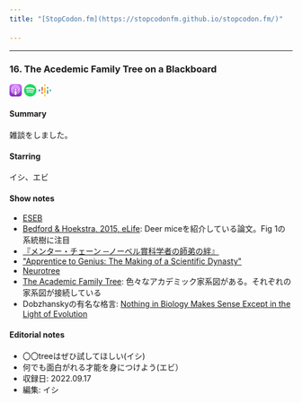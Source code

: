 ```yaml
---
title: "[StopCodon.fm](https://stopcodonfm.github.io/stopcodon.fm/)"

---
```

-------

### 16. The Acedemic Family Tree on a Blackboard


[<img src="https://raw.githubusercontent.com/StopCodonfm/stopcodon/main/logos/apple-podcasts.png" width="22px">]()
[<img src="https://raw.githubusercontent.com/StopCodonfm/stopcodon/main/logos/spotify.png" width="22px">]()
[<img src="https://raw.githubusercontent.com/StopCodonfm/stopcodon/main/logos/google-podcasts.png" width="22px">]()


#### Summary
雑談をしました。

#### Starring
イシ、エビ

#### Show notes

+ [ESEB](https://www.eseb2022.cz/)
+ [Bedford & Hoekstra, 2015, eLife](https://elifesciences.org/articles/06813): Deer miceを紹介している論文。Fig 1の系統樹に注目
+ [『メンター・チェーン ─ノーベル賞科学者の師弟の絆』](https://www.amazon.co.jp/%E3%83%A1%E3%83%B3%E3%82%BF%E3%83%BC%E3%83%BB%E3%83%81%E3%82%A7%E3%83%BC%E3%83%B3-%E2%94%80%E3%83%8E%E3%83%BC%E3%83%99%E3%83%AB%E8%B3%9E%E7%A7%91%E5%AD%A6%E8%80%85%E3%81%AE%E5%B8%AB%E5%BC%9F%E3%81%AE%E7%B5%86-%E3%83%AD%E3%83%90%E3%83%BC%E3%83%88%E3%83%BB%E3%82%AB%E3%83%8B%E3%83%BC%E3%82%B2%E3%83%AB/dp/4875025238)
+ ["Apprentice to Genius: The Making of a Scientific Dynasty"](https://www.amazon.com/Apprentice-Genius-Making-Scientific-Dynasty-dp-0801847575/dp/0801847575)
+ [Neurotree](https://neurotree.org/neurotree/)
+ [The Academic Family Tree](https://academictree.org/): 色々なアカデミック家系図がある。それぞれの家系図が接続している
+ Dobzhanskyの有名な格言: [Nothing in Biology Makes Sense Except in the Light of Evolution](https://en.wikipedia.org/wiki/Nothing_in_Biology_Makes_Sense_Except_in_the_Light_of_Evolution)

#### Editorial notes
+ 〇〇treeはぜひ試してほしい(イシ)
+ 何でも面白がれる才能を身につけよう(エビ）
+ 収録日: 2022.09.17
+ 編集: イシ

